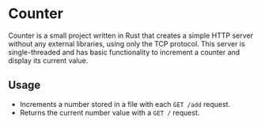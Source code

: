 # Counter

Counter is a small project written in Rust that creates a simple HTTP server without any external libraries, using only the TCP protocol. This server is single-threaded and has basic functionality to increment a counter and display its current value.

## Usage
- Increments a number stored in a file with each `GET /add` request.
- Returns the current number value with a `GET /` request.
